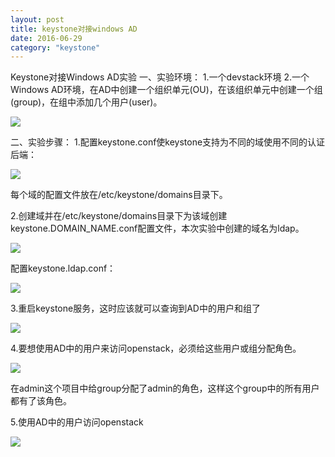 ```yaml
---
layout: post
title: keystone对接windows AD
date: 2016-06-29
category: "keystone"
---
```


Keystone对接Windows AD实验
一、实验环境：
1.一个devstack环境
2.一个Windows AD环境，在AD中创建一个组织单元(OU)，在该组织单元中创建一个组(group)，在组中添加几个用户(user)。

![](http://i.imgur.com/CnEwFP4.png)

二、实验步骤：
1.配置keystone.conf使keystone支持为不同的域使用不同的认证后端：

![](http://i.imgur.com/US1GZOK.png)
 
每个域的配置文件放在/etc/keystone/domains目录下。

2.创建域并在/etc/keystone/domains目录下为该域创建keystone.DOMAIN_NAME.conf配置文件，本次实验中创建的域名为ldap。

  ![](http://i.imgur.com/JXFpym0.png)

配置keystone.ldap.conf：

![](http://i.imgur.com/K0GEWRD.png)

3.重启keystone服务，这时应该就可以查询到AD中的用户和组了
 
![](http://i.imgur.com/d3lh4d8.png)

4.要想使用AD中的用户来访问openstack，必须给这些用户或组分配角色。
 
![](http://i.imgur.com/5RB1UK9.png)

在admin这个项目中给group分配了admin的角色，这样这个group中的所有用户都有了该角色。

5.使用AD中的用户访问openstack
 
![](http://i.imgur.com/3VO7LhJ.png)